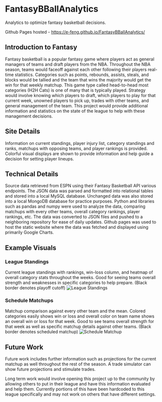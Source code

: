 # FantasyBBallAnalytics
Analytics to optimize fantasy basketball decisions.

Github Pages hosted - https://e-feng.github.io/FantasyBBallAnalytics/

## Introduction to Fantasy
Fantasy basketball is a popular fantasy game where players act as general managers of teams and draft players from the NBA. Throughout the NBA season, teams would faceoff against each other following their players real-time statistics. Categories such as points, rebounds, assists, steals, and blocks would be tallied and the team that wins the majority would get the win for that weekly matchup. This game type called head-to-head most categories (H2H Cats) is one of many that is typically played. Strategy would involve knowing which players to draft, which players to play for that current week, unowned players to pick up, trades with other teams, and general management of the team. This project would provide additional information and statistics on the state of the league to help with these management decisions.

## Site Details
Information on current standings, player injury list, category standings and ranks, matchups with opposing teams, and player rankings is provided. Colorful visual displays are shown to provide information and help guide a decision for setting player lineups.

## Technical Details
Source data retrieved from ESPN using their Fantasy Basketball API various endpoints. The JSON data was parsed and formatted into relational tables and stored into a local MySQL database. Unchanged data was also stored into a local MongoDB database for practice purposes. Python and libraries such as pandas and numpy were used to analyze the data, comparing matchups with every other teams, overall category rankings, player rankings, etc. The data was converted to JSON files and pushed to a neighboring repository for ease of daily updates. Github pages was used to host the static website where the data was fetched and displayed using primarily Google Charts.

## Example Visuals
### League Standings
Current league standings with rankings, win-loss column, and heatmap of overall category stats throughout the weeks. Good for seeing teams overall strength and weaknesses in specific categories to help prepare. (Black border denotes playoff cutoff)
![League Standings](https://i.imgur.com/q82IisH.png)

### Schedule Matchups
Matchup comparison against every other team and the mean. Colored categories easily shows win or loss and overall color on team name shows an overall win or loss for that week. Good to see teams overall strength for that week as well as specific matchup details against other teams. (Black border denotes scheduled matchup)
![Schedule Matchup](https://i.imgur.com/Umw74jF.png)

## Future Work
Future work includes further information such as projections for the current matchup as well throughout the rest of the season. A trade simulator can show future projections and stimulate trades.

Long term work would involve opening this project up to the community by allowing others to put in their league and have this information evaluated and help them. Currently portions of this have been hardcoded to this league specifically and may not work on others that have different settings. 
